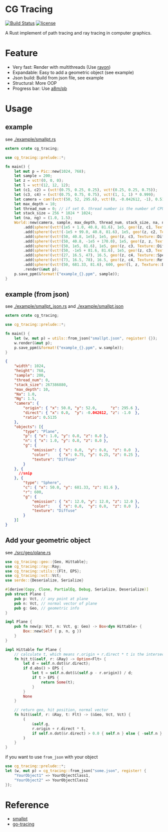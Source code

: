 # CG Tracing

[![Build Status](https://travis-ci.org/xalanq/cg_tracing.svg?branch=master)](https://travis-ci.org/xalanq/cg_tracing)
[![license](https://img.shields.io/badge/license-MIT-%23373737.svg)](https://raw.githubusercontent.com/xalanq/cg_tracing/master/LICENSE)

A Rust implement of path tracing and ray tracing in computer graphics.

# Feature

- Very fast: Render with multithreads (Use [rayon](https://github.com/rayon-rs/rayon/))
- Expandable: Easy to add a geometric object (see example)
- Json build: Build from json file, see example
- Structural: More OOP
- Progress bar: Use [a8m/pb](https://github.com/a8m/pb)

# Usage

## example

see [./example/smallpt.rs](./example/smallpt.rs)

```rust
extern crate cg_tracing;

use cg_tracing::prelude::*;

fn main() {
    let mut p = Pic::new(1024, 768);
    let sample = 200;
    let z = vct!(0, 0, 0);
    let l = vct!(12, 12, 12);
    let (c1, c2) = (vct!(0.75, 0.25, 0.25), vct!(0.25, 0.25, 0.75));
    let (c3, c4) = (vct!(0.75, 0.75, 0.75), vct!(1, 1, 1) * 0.999);
    let camera = cam!(vct!(50, 52, 295.6), vct!(0, -0.042612, -1), 0.5135);
    let max_depth = 10;
    let thread_num = 0; // if set 0. thread number is the number of CPUs available(logical cores).
    let stack_size = 256 * 1024 * 1024;
    let (na, ng) = (1.0, 1.5);
    World::new(camera, sample, max_depth, thread_num, stack_size, na, ng)
        .add(sphere!(vct!(1e5 + 1.0, 40.8, 81.6), 1e5, geo!(z, c1, Texture::Diffuse)))
        .add(sphere!(vct!(-1e5 + 99.0, 40.8, 81.6), 1e5, geo!(z, c2, Texture::Diffuse)))
        .add(sphere!(vct!(50, 40.8, 1e5), 1e5, geo!(z, c3, Texture::Diffuse)))
        .add(sphere!(vct!(50, 40.8, -1e5 + 170.0), 1e5, geo!(z, z, Texture::Diffuse)))
        .add(sphere!(vct!(50, 1e5, 81.6), 1e5, geo!(z, c3, Texture::Diffuse)))
        .add(sphere!(vct!(50, -1e5 + 81.6, 81.6), 1e5, geo!(z, c3, Texture::Diffuse)))
        .add(sphere!(vct!(27, 16.5, 47), 16.5, geo!(z, c4, Texture::Specular)))
        .add(sphere!(vct!(73, 16.5, 78), 16.5, geo!(z, c4, Texture::Refractive)))
        .add(sphere!(vct!(50, 681.33, 81.6), 600, geo!(l, z, Texture::Diffuse)))
        .render(&mut p);
    p.save_ppm(&format!("example_{}.ppm", sample));
}
```

## example (from json)

see [./example/smallpt_json.rs](./example/smallpt_json.rs) and [./example/smallpt.json](./example/smallpt.json)

```rust
extern crate cg_tracing;

use cg_tracing::prelude::*;

fn main() {
    let (w, mut p) = utils::from_json("smallpt.json", register! {});
    w.render(&mut p);
    p.save_ppm(&format!("example_{}.ppm", w.sample));
}
```

```json
{
    "width": 1024,
    "height": 768,
    "sample": 200,
    "thread_num": 0,
    "stack_size": 267386880,
    "max_depth": 10,
    "Na": 1.0,
    "Ng": 1.5,
    "camera": {
        "origin": { "x": 50.0, "y": 52.0,      "z": 295.6 },
        "direct": { "x": 0.0,  "y": -0.042612, "z": -1.0  },
        "ratio": 0.5135
    },
    "objects": [{
        "type": "Plane",
        "p": { "x": 1.0, "y": 0.0, "z": 0.0 },
        "n": { "x": 1.0, "y": 0.0, "z": 0.0 },
        "g": {
            "emission": { "x": 0.0,  "y": 0.0,  "z": 0.0  },
            "color":    { "x": 0.75, "y": 0.25, "z": 0.25 },
            "texture": "Diffuse"
        }
    }, {
      //snip
    }, {
        "type": "Sphere",
        "c": { "x": 50.0, "y": 681.33, "z": 81.6 },
        "r": 600,
        "g": {
            "emission": { "x": 12.0, "y": 12.0, "z": 12.0 },
            "color":    { "x": 0.0,  "y": 0.0,  "z": 0.0  },
            "texture": "Diffuse"
        }
    }]
}
```

## Add your geometric object

see [./src/geo/plane.rs](./src/geo/plane.rs)

```rust
use cg_tracing::geo::{Geo, Hittable};
use cg_tracing::ray::Ray;
use cg_tracing::utils::{Flt, EPS};
use cg_tracing::vct::Vct;
use serde::{Deserialize, Serialize}

#[derive(Copy, Clone, PartialEq, Debug, Serialize, Deserialize)]
pub struct Plane {
    pub p: Vct, // any point at plane
    pub n: Vct, // normal vector of plane
    pub g: Geo, // geometric info
}

impl Plane {
    pub fn new(p: Vct, n: Vct, g: Geo) -> Box<dyn Hittable> {
        Box::new(Self { p, n, g })
    }
}

impl Hittable for Plane {
    // calculate t, which means r.origin + r.direct * t is the intersection point
    fn hit_t(&self, r: &Ray) -> Option<Flt> {
        let d = self.n.dot(&r.direct);
        if d.abs() > EPS {
            let t = self.n.dot(&(self.p - r.origin)) / d;
            if t > EPS {
                return Some(t);
            }
        }
        None
    }

    // return geo, hit position, normal vector
    fn hit(&self, r: &Ray, t: Flt) -> (&Geo, Vct, Vct) {
        (
            &self.g,
            r.origin + r.direct * t,
            if self.n.dot(&r.direct) > 0.0 { self.n } else { -self.n },
        )
    }
}
```

if you want to use `from_json` with your object

```rust
use cg_tracing::prelude::*;
let (w, mut p) = cg_tracing::from_json("some.json", register! {
    "YourObject1" => YourObjectClass1,
    "YourObject2" => YourObjectClass2
});
```

# Reference

- [smallpt](http://www.kevinbeason.com/smallpt/)
- [go-tracing](https://github.com/xalanq/go-tracing)
